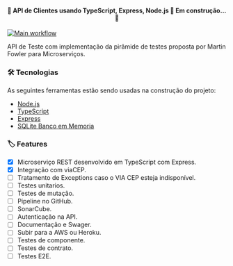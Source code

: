 <h4 align="center"> 🚧  API de Clientes usando TypeScript, Express, Node.js 🚀 Em construção...  🚧</h4>

[![Main workflow](https://github.com/elizeustachuka/cliente/actions/workflows/cicd-config.yml/badge.svg)](https://github.com/elizeustachuka/cliente/blob/main/.github/workflows/cicd-config.yml)

API de Teste com implementação da pirâmide de testes proposta por Martin Fowler para Microserviços.

### 🛠 Tecnologias
As seguintes ferramentas estão sendo usadas na construção do projeto:

- [Node.js](https://nodejs.org/)
- [TypeScript](https://www.typescriptlang.org/)
- [Express](https://expressjs.com)
- [SQLite Banco em Memoria](https://www.sqlite.org/)

### 🏷️ Features
- [x] Microserviço REST desenvolvido em TypeScript com Express.
- [x] Integração com viaCEP.
- [ ] Tratamento de Exceptions caso o VIA CEP esteja indisponível.
- [ ] Testes unitarios.
- [ ] Testes de mutação.
- [ ] Pipeline no GitHub.
- [ ] SonarCube.
- [ ] Autenticação na API.
- [ ] Documentação e Swager.
- [ ] Subir para a AWS ou Heroku.
- [ ] Testes de componente.
- [ ] Testes de contrato.
- [ ] Testes E2E.
